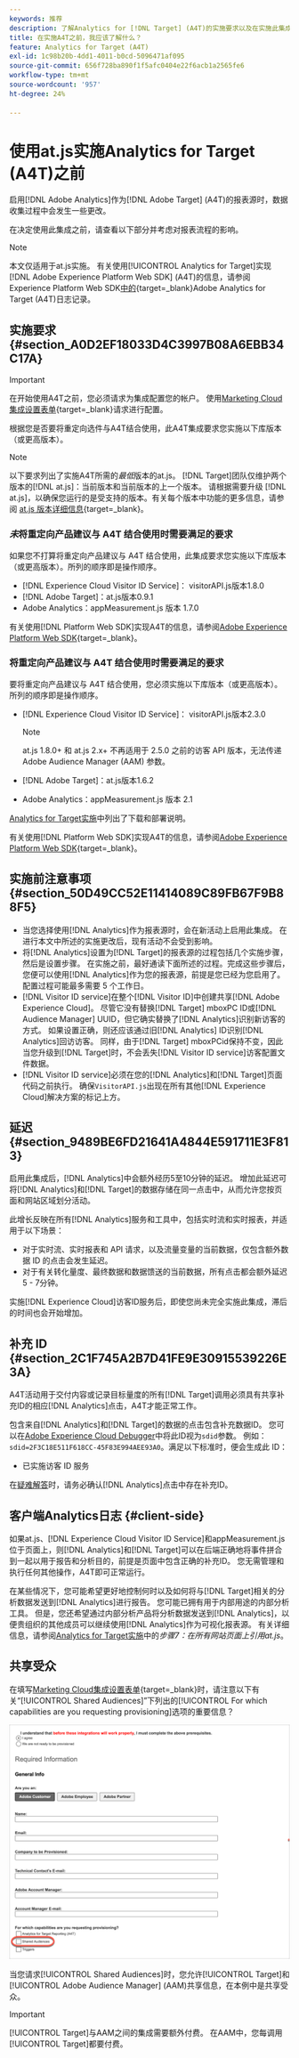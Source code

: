 ```yaml
---
keywords: 推荐
description: 了解Analytics for [!DNL Target] (A4T)的实施要求以及在实施此集成之前需要考虑的事项。
title: 在实施A4T之前，我应该了解什么？
feature: Analytics for Target (A4T)
exl-id: 1c98b20b-4dd1-4011-b0cd-5096471af095
source-git-commit: 656f728ba890f1f5afc0404e22f6acb1a2565fe6
workflow-type: tm+mt
source-wordcount: '957'
ht-degree: 24%

---
```


# 使用at.js实施Analytics for Target (A4T)之前

启用[!DNL Adobe Analytics]作为[!DNL Adobe Target] (A4T)的报表源时，数据收集过程中会发生一些更改。

在决定使用此集成之前，请查看以下部分并考虑对报表流程的影响。

>[!NOTE]
>
>本文仅适用于at.js实施。 有关使用[!UICONTROL Analytics for Target]实现[!DNL Adobe Experience Platform Web SDK] (A4T)的信息，请参阅Experience Platform Web SDK[中的](https://experienceleague.adobe.com/docs/target-dev/developer/a4t/overview-a4t.html){target=_blank}Adobe Analytics for Target (A4T)日志记录。

## 实施要求 {#section_A0D2EF18033D4C3997B08A6EBB34C17A}

>[!IMPORTANT]
>
>在开始使用A4T之前，您必须请求为集成配置您的帐户。 使用[Marketing Cloud集成设置表单](https://survey.adobe.com/jfe/form/SV_ekBHTLSoP5Zki2y){target=_blank}请求进行配置。

根据您是否要将重定向选件与A4T结合使用，此A4T集成要求您实施以下库版本（或更高版本）。

>[!NOTE]
>
>以下要求列出了实施A4T所需的&#x200B;*最低*&#x200B;版本的at.js。 [!DNL Target]团队仅维护两个版本的[!DNL at.js]：当前版本和当前版本的上一个版本。 请根据需要升级 [!DNL at.js]，以确保您运行的是受支持的版本。有关每个版本中功能的更多信息，请参阅 [at.js 版本详细信息](https://experienceleague.adobe.com/docs/target-dev/developer/client-side/at-js-implementation/target-atjs-versions.html){target=_blank}。

### *未*&#x200B;将重定向产品建议与 A4T 结合使用时需要满足的要求

如果您不打算将重定向产品建议与 A4T 结合使用，此集成要求您实施以下库版本（或更高版本）。所列的顺序即是操作顺序。

* [!DNL Experience Cloud Visitor ID Service]： visitorAPI.js版本1.8.0
* [!DNL Adobe Target]：at.js版本0.9.1
* Adobe Analytics：appMeasurement.js 版本 1.7.0

有关使用[!DNL Platform Web SDK]实现A4T的信息，请参阅[Adobe Experience Platform Web SDK](https://experienceleague.adobe.com/docs/target-dev/developer/client-side/aep-web-sdk.html){target=_blank}。

### 将重定向产品建议与 A4T 结合使用时需要满足的要求

要将重定向产品建议与 A4T 结合使用，您必须实施以下库版本（或更高版本）。所列的顺序即是操作顺序。

* [!DNL Experience Cloud Visitor ID Service]： visitorAPI.js版本2.3.0

  >[!NOTE]
  >
  >at.js 1.8.0+ 和 at.js 2.x+ 不再适用于 2.5.0 之前的访客 API 版本，无法传递 Adobe Audience Manager (AAM) 参数。

* [!DNL Adobe Target]：at.js版本1.6.2

* Adobe Analytics：appMeasurement.js 版本 2.1

[Analytics for Target实施](/help/main/c-integrating-target-with-mac/a4t/a4timplementation.md)中列出了下载和部署说明。

有关使用[!DNL Platform Web SDK]实现A4T的信息，请参阅[Adobe Experience Platform Web SDK](https://experienceleague.adobe.com/docs/target-dev/developer/client-side/aep-web-sdk.html){target=_blank}。

## 实施前注意事项 {#section_50D49CC52E11414089C89FB67F9B88F5}

* 当您选择使用[!DNL Analytics]作为报表源时，会在新活动上启用此集成。 在进行本文中所述的实施更改后，现有活动不会受到影响。
* 将[!DNL Analytics]设置为[!DNL Target]的报表源的过程包括几个实施步骤，然后是设置步骤。 在实施之前，最好通读下面所述的过程。完成这些步骤后，您便可以使用[!DNL Analytics]作为您的报表源，前提是您已经为您启用了。 配置过程可能最多需要 5 个工作日。
* [!DNL Visitor ID service]在整个[!DNL Visitor ID]中创建共享[!DNL Adobe Experience Cloud]。 尽管它没有替换[!DNL Target] mboxPC ID或[!DNL Audience Manager] UUID，但它确实替换了[!DNL Analytics]识别新访客的方式。 如果设置正确，则还应该通过旧[!DNL Analytics] ID识别[!DNL Analytics]回访访客。 同样，由于[!DNL Target] mboxPCid保持不变，因此当您升级到[!DNL Target]时，不会丢失[!DNL Visitor ID service]访客配置文件数据。
* [!DNL Visitor ID service]必须在您的[!DNL Analytics]和[!DNL Target]页面代码之前执行。 确保`VisitorAPI.js`出现在所有其他[!DNL Experience Cloud]解决方案的标记上方。

## 延迟 {#section_9489BE6FD21641A4844E591711E3F813}

启用此集成后，[!DNL Analytics]中会额外经历5至10分钟的延迟。 增加此延迟可将[!DNL Analytics]和[!DNL Target]的数据存储在同一点击中，从而允许您按页面和网站区域划分活动。

此增长反映在所有[!DNL Analytics]服务和工具中，包括实时流和实时报表，并适用于以下场景：

* 对于实时流、实时报表和 API 请求，以及流量变量的当前数据，仅包含额外数据 ID 的点击会发生延迟。
* 对于有关转化量度、最终数据和数据馈送的当前数据，所有点击都会额外延迟5 - 7分钟。

实施[!DNL Experience Cloud]访客ID服务后，即使您尚未完全实施此集成，滞后的时间也会开始增加。

## 补充 ID {#section_2C1F745A2B7D41FE9E30915539226E3A}

A4T活动用于交付内容或记录目标量度的所有[!DNL Target]调用必须具有共享补充ID的相应[!DNL Analytics]点击，A4T才能正常工作。

包含来自[!DNL Analytics]和[!DNL Target]的数据的点击包含补充数据ID。 您可以在[Adobe Experience Cloud Debugger](https://experienceleague.adobe.com/docs/debugger/using/experience-cloud-debugger.html)中将此ID视为`sdid`参数。 例如：`sdid=2F3C18E511F618CC-45F83E994AEE93A0`。满足以下标准时，便会生成此 ID：

* 已实施访客 ID 服务

在[疑难解答](/help/main/c-integrating-target-with-mac/a4t/c-a4t-troubleshooting/a4t-troubleshooting.md)时，请务必确认[!DNL Analytics]点击中存在补充ID。

## 客户端Analytics日志 {#client-side}

如果at.js、[!DNL Experience Cloud Visitor ID Service]和appMeasurement.js位于页面上，则[!DNL Analytics]和[!DNL Target]可以在后端正确地将事件拼合到一起以用于报告和分析目的，前提是页面中包含正确的补充ID。 您无需管理和执行任何其他操作，A4T即可正常运行。

在某些情况下，您可能希望更好地控制何时以及如何将与[!DNL Target]相关的分析数据发送到[!DNL Analytics]进行报告。 您可能已拥有用于内部用途的内部分析工具。 但是，您还希望通过内部分析产品将分析数据发送到[!DNL Analytics]，以便贵组织的其他成员可以继续使用[!DNL Analytics]作为可视化报表源。 有关详细信息，请参阅[Analytics for Target实施](/help/main/c-integrating-target-with-mac/a4t/a4timplementation.md#step7)中的&#x200B;*步骤7：在所有网站页面上引用at.js*。

## 共享受众

在填写[Marketing Cloud集成设置表单](https://survey.adobe.com/jfe/form/SV_ekBHTLSoP5Zki2y){target=_blank}时，请注意以下有关“[!UICONTROL Shared Audiences]”下列出的[!UICONTROL For which capabilities are you requesting provisioning]选项的重要信息？

![申请表单](/help/main/c-integrating-target-with-mac/a4t/assets/request-form.png)

当您请求[!UICONTROL Shared Audiences]时，您允许[!UICONTROL Target]和[!UICONTROL Adobe Audience Manager] (AAM)共享信息，在本例中是共享受众。

>[!IMPORTANT]
>
>[!UICONTROL Target]与AAM之间的集成需要额外付费。 在AAM中，您每调用[!UICONTROL Target]都要付费。
